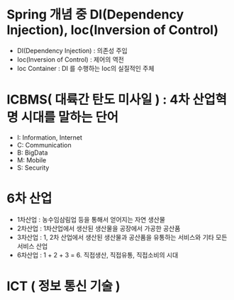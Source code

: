 # Spring 개념 중 DI(Dependency Injection), Ioc(Inversion of Control)
* DI(Dependency Injection) :  의존성 주입
* Ioc(Inversion of Control) : 제어의 역전
* Ioc Container : DI 를 수행하는 Ioc의 실질적인 주체

# ICBMS( 대륙간 탄도 미사일 ) : 4차 산업혁명 시대를 말하는 단어
* I: Information, Internet
* C: Communication
* B: BigData
* M: Mobile
* S: Security

# 6차 산업
* 1차산업 : 농수임삼림업 등을 통해서 얻어지는 자연 생산물
* 2차산업 : 1차산업에서 생산된 생산물을 공장에서 가공한 공산품
* 3차산업 : 1, 2차 산업에서 생산된 생산물과 공산품을 유통하는 서비스와 기타 모든 서비스 산업
* 6차산업 : 1 + 2 + 3 = 6. 직접생산, 직접유통, 직접소비의 시대

# ICT ( 정보 통신 기술 )